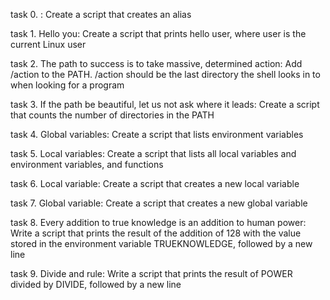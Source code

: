  task 0. <o>: Create a script that creates an alias

 task 1. Hello you: Create a script that prints hello user, where user is the current Linux user

 task 2. The path to success is to take massive, determined action: Add /action to the PATH. /action should be the last directory the shell looks in  to when looking for a program

 task 3. If the path be beautiful, let us not ask where it leads: Create a script that counts the number of directories in the PATH

 task 4. Global variables: Create a script that lists environment variables
 
 task 5. Local variables: Create a script that lists all local variables and environment variables, and functions

 task 6. Local variable: Create a script that creates a new local variable

 task 7. Global variable: Create a script that creates a new global variable

 task 8. Every addition to true knowledge is an addition to human power: Write a script that prints the result of the addition of 128 with the value  stored in the environment variable TRUEKNOWLEDGE, followed by a new line

 task 9. Divide and rule: Write a script that prints the result of POWER divided by DIVIDE, followed by a new line
